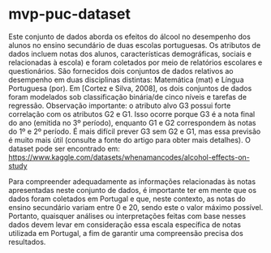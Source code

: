 # mvp-puc-dataset
Este conjunto de dados aborda os efeitos do álcool no desempenho dos alunos no ensino secundário de duas escolas portuguesas. Os atributos de dados incluem notas dos alunos, características demográficas, sociais e relacionadas à escola) e foram coletados por meio de relatórios escolares e questionários. São fornecidos dois conjuntos de dados relativos ao desempenho em duas disciplinas distintas: Matemática (mat) e Língua Portuguesa (por). Em [Cortez e Silva, 2008], os dois conjuntos de dados foram modelados sob classificação binária/de cinco níveis e tarefas de regressão. Observação importante: o atributo alvo G3 possui forte correlação com os atributos G2 e G1. Isso ocorre porque G3 é a nota final do ano (emitida no 3º período), enquanto G1 e G2 correspondem às notas do 1º e 2º período. É mais difícil prever G3 sem G2 e G1, mas essa previsão é muito mais útil (consulte a fonte do artigo para obter mais detalhes). O dataset pode ser encontrado em: https://www.kaggle.com/datasets/whenamancodes/alcohol-effects-on-study

Para compreender adequadamente as informações relacionadas às notas apresentadas neste conjunto de dados, é importante ter em mente que os dados foram coletados em Portugal e que, neste contexto, as notas do ensino secundário variam entre 0 e 20, sendo este o valor máximo possível. Portanto, quaisquer análises ou interpretações feitas com base nesses dados devem levar em consideração essa escala específica de notas utilizada em Portugal, a fim de garantir uma compreensão precisa dos resultados.
